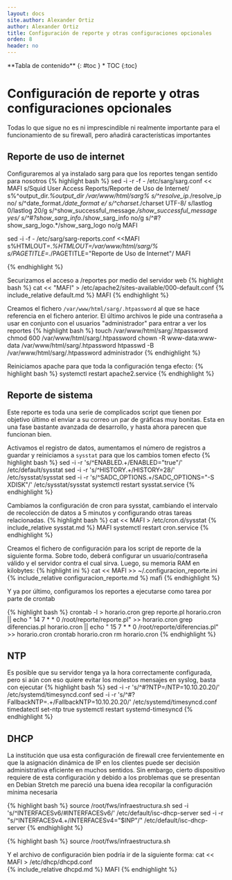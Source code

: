 ```yaml
---
layout: docs
site.author: Alexander Ortiz
author: Alexander Ortiz
title: Configuración de reporte y otras configuraciones opcionales
orden: 8
header: no
---
```


<div class="panel radius" markdown="1">
**Tabla de contenido**
{: #toc }
*  TOC
{:toc}
</div>

# Configuración de reporte y otras configuraciones opcionales
Todas lo que sigue no es ni imprescindible ni realmente importante para el funcionamiento de su firewall, pero añadirá características importantes

## Reporte de uso de internet
Configuraremos al ya instalado sarg para que los reportes tengan sentido para nosotros
{% highlight bash %}
sed -i -r -f - /etc/sarg/sarg.conf << MAFI
s/Squid User Access Reports/Reporte de Uso de Internet/
s%^output_dir.*%output_dir /var/www/html/sarg%
s/^resolve_ip.*/resolve_ip no/
s/^date_format.*/date_format e/
s/^charset.*/charset UTF-8/
s/lastlog 0/lastlog 20/g
s/^show_successful_message.*/show_successful_message yes/
s/^\#?show_sarg_info.*/show_sarg_info no/g
s/^\#?show_sarg_logo.*/show_sarg_logo no/g
MAFI

sed -i -f - /etc/sarg/sarg-reports.conf <<MAFI
s%HTMLOUT\=.*%HTMLOUT\=/var/www/html/sarg/%
s/PAGETITLE\=.*/PAGETITLE="Reporte de Uso de Internet"/
MAFI

{% endhighlight %}

Securizamos el acceso a /reportes por medio del servidor web
{% highlight bash %}
cat << "MAFI" > /etc/apache2/sites-available/000-default.conf 
{% include_relative default.md %}
MAFI
{% endhighlight %}

Creamos el fichero `/var/www/html/sarg/.htpassword` al que se hace referencia en el fichero anterior. El último archivos le pide una contraseña a usar en conjunto con el usuarios "administrador" para entrar a ver los reportes
{% highlight bash %}
touch /var/www/html/sarg/.htpassword 
chmod 600 /var/www/html/sarg/.htpassword 
chown -R www-data:www-data /var/www/html/sarg/.htpassword 
htpasswd -B /var/www/html/sarg/.htpassword administrador
{% endhighlight %}

Reiniciamos apache para que toda la configuración tenga efecto:
{% highlight bash %}
systemctl restart apache2.service
{% endhighlight %}

## Reporte de sistema
Este reporte es toda una serie de complicados script que tienen por objetivo último el enviar a su correo un par de gráficas muy bonitas. Esta en una fase bastante avanzada de desarrollo, y hasta ahora parecen que funcionan bien. 

Activamos el registro de datos, aumentamos el número de registros a guardar y reiniciamos a `sysstat` para que los cambios tomen efecto
{% highlight bash %}
sed -i -r 's/^ENABLED.+/ENABLED="true"/' /etc/default/sysstat
sed -i -r 's/^HISTORY.+/HISTORY=28/' /etc/sysstat/sysstat
sed -i -r 's/^SADC_OPTIONS.+/SADC_OPTIONS="-S XDISK"/' /etc/sysstat/sysstat
systemctl restart sysstat.service
{% endhighlight %}

Cambiamos la configuración de cron para sysstat, cambiando el intervalo de recolección de datos a 5 minutos y configurando otras tareas relacionadas.
{% highlight bash %}
cat << MAFI > /etc/cron.d/sysstat
{% include_relative sysstat.md %}
MAFI
systemctl restart cron.service
{% endhighlight %}

Creamos el fichero de configuración para los script de reporte de la siguiente forma. Sobre todo, deberá configurar un usuario/contraseña válido y el servidor contra el cual sirva. Luego, su memoria RAM en kilobytes:
{% highlight ini %}
cat << MAFI >> ~/.configuracion_reporte.ini
{% include_relative configuracion_reporte.md %}
mafi
{% endhighlight %}

Y ya por último, configuramos los reportes a ejecutarse como tarea por parte de crontab

{% highlight bash %}
crontab -l > horario.cron
grep reporte.pl horario.cron || echo " 14 7  * * 0 /root/reporte/reporte.pl"  >> horario.cron
grep diferencias.pl horario.cron || echo " 15 7  * * 0 /root/reporte/diferencias.pl"  >> horario.cron
crontab horario.cron 
rm horario.cron
{% endhighlight %}

## NTP
Es posible que su servidor tenga ya la hora correctamente configurada, pero si aún con eso quiere evitar los molestos mensajes en syslog, basta con ejecutar
{% highlight bash %}
sed -i -r 's/^#?NTP=/NTP=10.10.20.20/' /etc/systemd/timesyncd.conf
sed -i -r 's/^#?FallbackNTP=.+/FallbackNTP=10.10.20.20/' /etc/systemd/timesyncd.conf
timedatectl set-ntp true
systemctl restart systemd-timesyncd
{% endhighlight %}

## DHCP
La institución que usa esta configuración de firewall cree fervientemente en que la asignación dinámica de IP en los clientes puede ser decisión administrativa eficiente en muchos sentidos. Sin embargo, cierto dispositivo requiere de esta configuración y debido a los problemas que se presentan en Debian Stretch me pareció una buena idea recopilar la configuración mínima necesaria

{% highlight bash %}
source /root/fws/infraestructura.sh
sed -i 's/^INTERFACESv6/#INTERFACESv6/' /etc/default/isc-dhcp-server
sed -i -r "s/^INTERFACESv4.+/INTERFACESv4=\"$INP\"/" /etc/default/isc-dhcp-server
{% endhighlight %}

{% highlight bash %}
source /root/fws/infraestructura.sh

Y el archivo de configuración bien podría ir de la siguiente forma:
cat << MAFI > /etc/dhcp/dhcpd.conf  
{% include_relative dhcpd.md %}
MAFI
{% endhighlight %}
